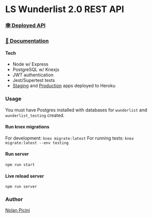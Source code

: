 # LS Wunderlist 2.0 REST API

### [🕸 Deployed API](https://ls-wunderlist--production.herokuapp.com/api)

### [📑 Documentation](https://documenter.getpostman.com/view/10353629/SzKbLaoJ?version=latest)

#### Tech
* Node w/ Express
* PostgreSQL w/ Knexjs
* JWT authentication
* Jest/Supertest tests
* [Staging](https://ls-wunderlist--staging.herokuapp.com/api) and [Production](https://ls-wunderlist--production.herokuapp.com/api) apps deployed to Heroku

### Usage
You must have Postgres installed with databases  for `wunderlist` and `wunderlist_testing` created.

#### Run knex migrations
For development:
`knex migrate:latest`
For running tests:
`knex migrate:latest --env testing`

#### Run server
`npm run start`
#### Live reload server
`npm run server`

### Author
[Nolan Picini](https://github.com/NolanPic)
